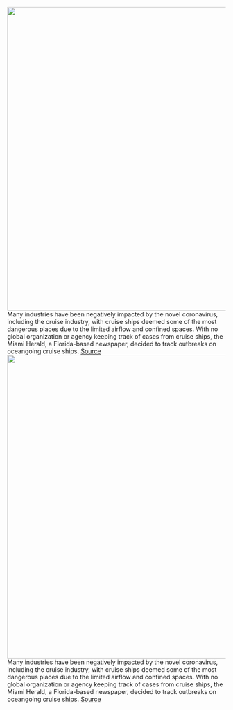 <img src='https://cdn.vox-cdn.com/thumbor/6yFKsuhwe0iXJBJ9Mairw5589X0=/0x0:1024x679/1200x800/filters:focal(431x259:593x421)/cdn.vox-cdn.com/uploads/chorus_image/image/66704929/carnival.0.0.jpg' width='700px' /><br/>
Many industries have been negatively impacted by the novel coronavirus, including the cruise industry, with cruise ships deemed some of the most dangerous places due to the limited airflow and confined spaces. With no global organization or agency keeping track of cases from cruise ships, the Miami Herald, a Florida-based newspaper, decided to track outbreaks on oceangoing cruise ships.
<a href='https://www.theverge.com/2020/4/24/21234771/miami-herald-how-coronavirus-took-over-cruise-ships-covid-19'> Source <a/><img src='https://cdn.vox-cdn.com/thumbor/6yFKsuhwe0iXJBJ9Mairw5589X0=/0x0:1024x679/1200x800/filters:focal(431x259:593x421)/cdn.vox-cdn.com/uploads/chorus_image/image/66704929/carnival.0.0.jpg' width='700px' /><br/>
Many industries have been negatively impacted by the novel coronavirus, including the cruise industry, with cruise ships deemed some of the most dangerous places due to the limited airflow and confined spaces. With no global organization or agency keeping track of cases from cruise ships, the Miami Herald, a Florida-based newspaper, decided to track outbreaks on oceangoing cruise ships.
<a href='https://www.theverge.com/2020/4/24/21234771/miami-herald-how-coronavirus-took-over-cruise-ships-covid-19'> Source <a/>